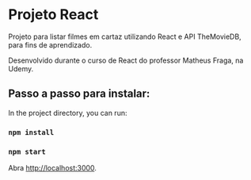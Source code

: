 # Projeto React

Projeto para listar filmes em cartaz utilizando React e API TheMovieDB, para fins de aprendizado.

Desenvolvido durante o curso de React do professor Matheus Fraga, na Udemy.

## Passo a passo para instalar:

In the project directory, you can run:

### `npm install`
### `npm start`

Abra [http://localhost:3000](http://localhost:3000).



